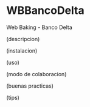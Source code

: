 # WBBancoDelta
Web Baking - Banco Delta

(descripcion)

(instalacion)

(uso)

(modo de colaboracion)

(buenas practicas)

(tips)
